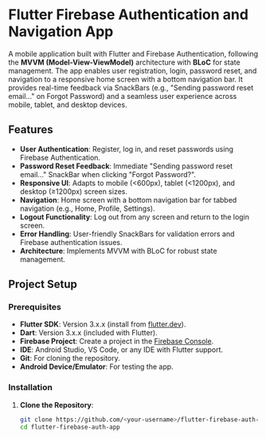 # Flutter Firebase Authentication and Navigation App

A mobile application built with Flutter and Firebase Authentication, following the **MVVM (Model-View-ViewModel)** architecture with **BLoC** for state management. The app enables user registration, login, password reset, and navigation to a responsive home screen with a bottom navigation bar. It provides real-time feedback via SnackBars (e.g., "Sending password reset email..." on Forgot Password) and a seamless user experience across mobile, tablet, and desktop devices.

## Features
- **User Authentication**: Register, log in, and reset passwords using Firebase Authentication.
- **Password Reset Feedback**: Immediate "Sending password reset email..." SnackBar when clicking "Forgot Password?".
- **Responsive UI**: Adapts to mobile (<600px), tablet (<1200px), and desktop (≥1200px) screen sizes.
- **Navigation**: Home screen with a bottom navigation bar for tabbed navigation (e.g., Home, Profile, Settings).
- **Logout Functionality**: Log out from any screen and return to the login screen.
- **Error Handling**: User-friendly SnackBars for validation errors and Firebase authentication issues.
- **Architecture**: Implements MVVM with BLoC for robust state management.

## Project Setup
### Prerequisites
- **Flutter SDK**: Version 3.x.x (install from [flutter.dev](https://flutter.dev/docs/get-started/install)).
- **Dart**: Version 3.x.x (included with Flutter).
- **Firebase Project**: Create a project in the [Firebase Console](https://console.firebase.google.com/).
- **IDE**: Android Studio, VS Code, or any IDE with Flutter support.
- **Git**: For cloning the repository.
- **Android Device/Emulator**: For testing the app.

### Installation
1. **Clone the Repository**:
   ```bash
   git clone https://github.com/<your-username>/flutter-firebase-auth-app.git
   cd flutter-firebase-auth-app